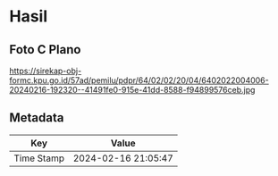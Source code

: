 # Hasil

## Foto C Plano

https://sirekap-obj-formc.kpu.go.id/57ad/pemilu/pdpr/64/02/02/20/04/6402022004006-20240216-192320--41491fe0-915e-41dd-8588-f94899576ceb.jpg


## Metadata

| Key        | Value               |
| ---------- | ------------------- |
| Time Stamp | 2024-02-16 21:05:47 |



